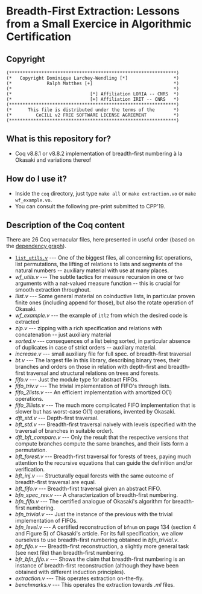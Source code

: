 # Breadth-First Extraction: Lessons from a Small Exercice in Algorithmic Certification

## Copyright

```
(**************************************************************)
(*   Copyright Dominique Larchey-Wendling [*]                 *)
(*             Ralph Matthes [+]                              *)
(*                                                            *)
(*                             [*] Affiliation LORIA -- CNRS  *)
(*                             [+] Affiliation IRIT -- CNRS   *)
(**************************************************************)
(*      This file is distributed under the terms of the       *)
(*         CeCILL v2 FREE SOFTWARE LICENSE AGREEMENT          *)
(**************************************************************)
```
## What is this repository for?

* Coq v8.8.1 or v8.8.2 implementation of breadth-first numbering à la Okasaki and variations thereof

## How do I use it?

* Inside the `coq` directory, just type `make all` or `make extraction.vo` or  `make wf_example.vo`.
* You can consult the following pre-print submitted to CPP'19.

## Description of the Coq content

There are 26 Coq vernacular files, here presented in useful order (based on the [dependency graph](coq/dependency_graph.txt)).
* [`list_utils.v`](coq/list_utils.v) --- One of the biggest files, all concerning list operations, list permutations, the lifting of relations to lists and segments of the natural numbers -- auxiliary material with use at many places.
* *wf_utils.v* --- The subtle tactics for measure recursion in one or two arguments with a nat-valued measure function -- this is crucial for smooth extraction throughout.
* *llist.v* --- Some general material on coinductive lists, in particular proven finite ones (including append for those), but also the rotate operation of Okasaki.
* *wf_example.v* --- the example of `itl2` from which the desired code is extracted
* *zip.v* --- zipping with a rich specification and relations with concatenation -- just auxiliary material
* *sorted.v* --- consequences of a list being sorted, in particular absence of duplicates in case of strict orders -- auxiliary material.
* *increase.v* --- small auxiliary file for full spec. of breadth-first traversal
* *bt.v* --- The largest file in this library, describing binary trees, their branches and orders on those in relation with depth-first and breadth-first traversal and structural relations on trees and forests.
* *fifo.v* --- Just the module type for abstract FIFOs.
* *fifo_triv.v* --- The trivial implementation of FIFO's through lists.
* *fifo_2lists.v* --- An efficient implementation with amortized O(1) operations.
* *fifo_3llists.v* --- The much more complicated FIFO implementation that is slower but has worst-case O(1) operations, invented by Okasaki.
* *dft_std.v* --- Depth-first traversal.
* *bft_std.v* --- Breadth-first traversal naively with levels (specified with the traversal of branches in suitable order).
* *dft_bft_compare.v* --- Only the result that the respective versions that compute branches compute the same branches, and their lists form a permutation. 
* *bft_forest.v* --- Breadth-first traversal for forests of trees, paying much attention to the recursive equations that can guide the definition and/or verification.
* *bft_inj.v* --- Structurally equal forests with the same outcome of breadth-first traversal are equal.
* *bft_fifo.v* --- Breadth-first traversal given an abstract FIFO.
* *bfn_spec_rev.v* --- A characterization of breadth-first numbering.
* *bfn_fifo.v* --- The certified analogue of Okasaki's algorithm for breadth-first numbering.
* *bfn_trivial.v* --- Just the instance of the previous with the trivial implementation of FIFOs.
* *bfn_level.v* --- A certified reconstruction of `bfnum` on page 134 (section 4 and Figure 5) of Okasaki's article. For its full specification, we allow ourselves to use breadth-first numbering obtained in *bfn_trivial.v*.
* *bfr_fifo.v* --- Breadth-first reconstruction, a slightly more general task (see next file) than breadth-first numbering.
* *bfr_bfn_fifo.v* --- Shows the claim that breadth-first numbering is an instance of breadth-first reconstruction (although they have been obtained with different induction principles).
* *extraction.v* --- This operates extraction on-the-fly.
* *benchmarks.v* --- This operates the extraction towards *.ml* files.
